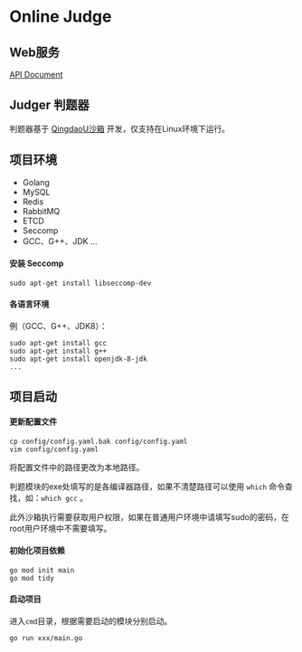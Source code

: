 # Online Judge

## Web服务

[API Document](https://apifox.com/apidoc/shared-cf30a21c-df5d-4034-92fc-b01f89189f50)


## Judger 判题器

判题器基于 [QingdaoU沙箱](https://github.com/QingdaoU/Judger) 开发，仅支持在Linux环境下运行。


## 项目环境

- Golang
- MySQL
- Redis
- RabbitMQ
- ETCD
- Seccomp
- GCC、G++、JDK ...

#### 安装 Seccomp

```shell
sudo apt-get install libseccomp-dev
```

#### 各语言环境

例（GCC、G++、JDK8）：
```shell
sudo apt-get install gcc
sudo apt-get install g++
sudo apt-get install openjdk-8-jdk
...
```


## 项目启动

#### 更新配置文件

```shell
cp config/config.yaml.bak config/config.yaml
vim config/config.yaml
```
将配置文件中的路径更改为本地路径。

判题模块的exe处填写的是各编译器路径，如果不清楚路径可以使用 `which` 命令查找，如：`which gcc` 。

此外沙箱执行需要获取用户权限，如果在普通用户环境中请填写sudo的密码，在root用户环境中不需要填写。


#### 初始化项目依赖
```shell
go mod init main
go mod tidy
```

#### 启动项目
进入`cmd`目录，根据需要启动的模块分别启动。
```shell
go run xxx/main.go
```
